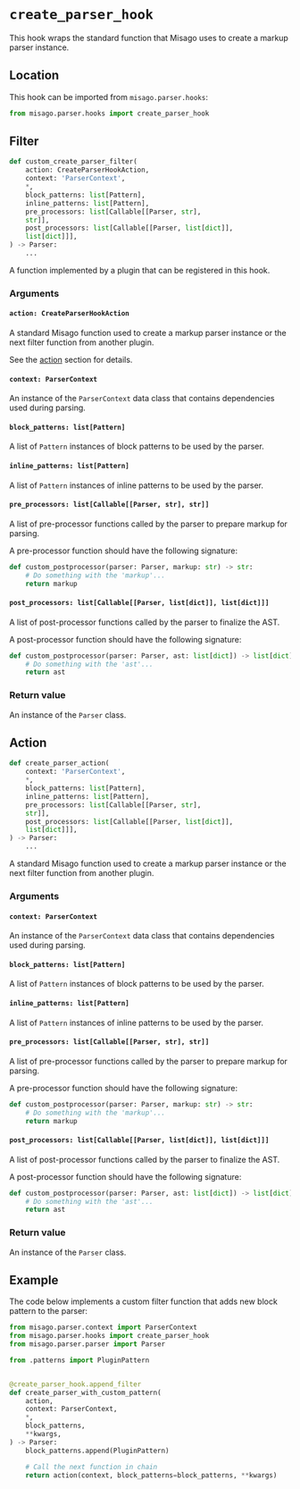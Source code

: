 # `create_parser_hook`

This hook wraps the standard function that Misago uses to create a markup parser instance.


## Location

This hook can be imported from `misago.parser.hooks`:

```python
from misago.parser.hooks import create_parser_hook
```


## Filter

```python
def custom_create_parser_filter(
    action: CreateParserHookAction,
    context: 'ParserContext',
    *,
    block_patterns: list[Pattern],
    inline_patterns: list[Pattern],
    pre_processors: list[Callable[[Parser, str],
    str]],
    post_processors: list[Callable[[Parser, list[dict]],
    list[dict]]],
) -> Parser:
    ...
```

A function implemented by a plugin that can be registered in this hook.


### Arguments

#### `action: CreateParserHookAction`

A standard Misago function used to create a markup parser instance or the next filter function from another plugin.

See the [action](#action) section for details.


#### `context: ParserContext`

An instance of the `ParserContext` data class that contains dependencies used during parsing.


#### `block_patterns: list[Pattern]`

A list of `Pattern` instances of block patterns to be used by the parser.


#### `inline_patterns: list[Pattern]`

A list of `Pattern` instances of inline patterns to be used by the parser.


#### `pre_processors: list[Callable[[Parser, str], str]]`

A list of pre-processor functions called by the parser to prepare markup for parsing.

A pre-processor function should have the following signature:

```python
def custom_postprocessor(parser: Parser, markup: str) -> str:
    # Do something with the 'markup'...
    return markup
```


#### `post_processors: list[Callable[[Parser, list[dict]], list[dict]]]`

A list of post-processor functions called by the parser to finalize the AST.

A post-processor function should have the following signature:

```python
def custom_postprocessor(parser: Parser, ast: list[dict]) -> list[dict]:
    # Do something with the 'ast'...
    return ast
```


### Return value

An instance of the `Parser` class.


## Action

```python
def create_parser_action(
    context: 'ParserContext',
    *,
    block_patterns: list[Pattern],
    inline_patterns: list[Pattern],
    pre_processors: list[Callable[[Parser, str],
    str]],
    post_processors: list[Callable[[Parser, list[dict]],
    list[dict]]],
) -> Parser:
    ...
```

A standard Misago function used to create a markup parser instance or the next filter function from another plugin.


### Arguments

#### `context: ParserContext`

An instance of the `ParserContext` data class that contains dependencies used during parsing.


#### `block_patterns: list[Pattern]`

A list of `Pattern` instances of block patterns to be used by the parser.


#### `inline_patterns: list[Pattern]`

A list of `Pattern` instances of inline patterns to be used by the parser.


#### `pre_processors: list[Callable[[Parser, str], str]]`

A list of pre-processor functions called by the parser to prepare markup for parsing.

A pre-processor function should have the following signature:

```python
def custom_postprocessor(parser: Parser, markup: str) -> str:
    # Do something with the 'markup'...
    return markup
```


#### `post_processors: list[Callable[[Parser, list[dict]], list[dict]]]`

A list of post-processor functions called by the parser to finalize the AST.

A post-processor function should have the following signature:

```python
def custom_postprocessor(parser: Parser, ast: list[dict]) -> list[dict]:
    # Do something with the 'ast'...
    return ast
```


### Return value

An instance of the `Parser` class.


## Example

The code below implements a custom filter function that adds new block pattern to the parser:

```python
from misago.parser.context import ParserContext
from misago.parser.hooks import create_parser_hook
from misago.parser.parser import Parser

from .patterns import PluginPattern


@create_parser_hook.append_filter
def create_parser_with_custom_pattern(
    action,
    context: ParserContext,
    *,
    block_patterns,
    **kwargs,
) -> Parser:
    block_patterns.append(PluginPattern)

    # Call the next function in chain
    return action(context, block_patterns=block_patterns, **kwargs)
```